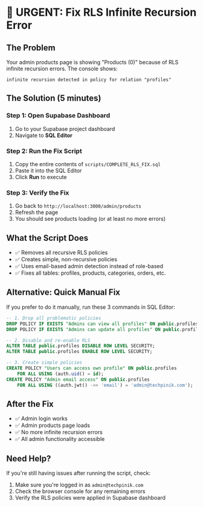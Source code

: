 # 🚨 URGENT: Fix RLS Infinite Recursion Error

## The Problem
Your admin products page is showing "Products (0)" because of RLS infinite recursion errors. The console shows:
```
infinite recursion detected in policy for relation "profiles"
```

## The Solution (5 minutes)

### Step 1: Open Supabase Dashboard
1. Go to your Supabase project dashboard
2. Navigate to **SQL Editor**

### Step 2: Run the Fix Script
1. Copy the entire contents of `scripts/COMPLETE_RLS_FIX.sql`
2. Paste it into the SQL Editor
3. Click **Run** to execute

### Step 3: Verify the Fix
1. Go back to `http://localhost:3000/admin/products`
2. Refresh the page
3. You should see products loading (or at least no more errors)

## What the Script Does
- ✅ Removes all recursive RLS policies
- ✅ Creates simple, non-recursive policies
- ✅ Uses email-based admin detection instead of role-based
- ✅ Fixes all tables: profiles, products, categories, orders, etc.

## Alternative: Quick Manual Fix
If you prefer to do it manually, run these 3 commands in SQL Editor:

```sql
-- 1. Drop all problematic policies
DROP POLICY IF EXISTS "Admins can view all profiles" ON public.profiles;
DROP POLICY IF EXISTS "Admins can update all profiles" ON public.profiles;

-- 2. Disable and re-enable RLS
ALTER TABLE public.profiles DISABLE ROW LEVEL SECURITY;
ALTER TABLE public.profiles ENABLE ROW LEVEL SECURITY;

-- 3. Create simple policies
CREATE POLICY "Users can access own profile" ON public.profiles
    FOR ALL USING (auth.uid() = id);
CREATE POLICY "Admin email access" ON public.profiles
    FOR ALL USING ((auth.jwt() ->> 'email') = 'admin@techpinik.com');
```

## After the Fix
- ✅ Admin login works
- ✅ Admin products page loads
- ✅ No more infinite recursion errors
- ✅ All admin functionality accessible

## Need Help?
If you're still having issues after running the script, check:
1. Make sure you're logged in as `admin@techpinik.com`
2. Check the browser console for any remaining errors
3. Verify the RLS policies were applied in Supabase dashboard

